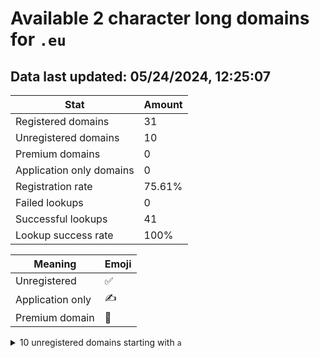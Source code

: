 # Available 2 character long domains for `.eu`

## Data last updated: 05/24/2024, 12:25:07

|Stat|Amount|
|--|--|
|Registered domains|31|
|Unregistered domains|10|
|Premium domains|0|
|Application only domains|0|
|Registration rate|75.61%|
|Failed lookups|0|
|Successful lookups|41|
|Lookup success rate|100%|


|Meaning|Emoji|
|--|--|
|Unregistered|:white_check_mark:|
|Application only|:writing_hand:|
|Premium domain|:gem:|

<details>
<summary>10 unregistered domains starting with <bold><code>a</code></bold></summary>

|Type|Domain|
|--|--|
|:white_check_mark:|`a0.eu`|
|:white_check_mark:|`a1.eu`|
|:white_check_mark:|`a7.eu`|
|:white_check_mark:|`aa.eu`|
|:white_check_mark:|`ag.eu`|
|:white_check_mark:|`ai.eu`|
|:white_check_mark:|`ar.eu`|
|:white_check_mark:|`au.eu`|
|:white_check_mark:|`av.eu`|
|:white_check_mark:|`ax.eu`|
</details>